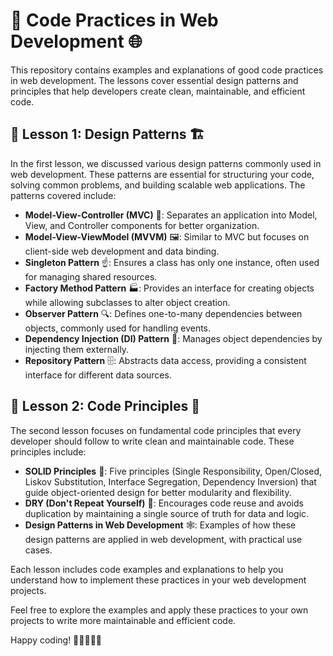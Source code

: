 # 🚀 Code Practices in Web Development 🌐

This repository contains examples and explanations of good code practices in web development. The lessons cover essential design patterns and principles that help developers create clean, maintainable, and efficient code.

## 📖 Lesson 1: Design Patterns 🏗️

In the first lesson, we discussed various design patterns commonly used in web development. These patterns are essential for structuring your code, solving common problems, and building scalable web applications. The patterns covered include:

- **Model-View-Controller (MVC)** 🧩: Separates an application into Model, View, and Controller components for better organization.
- **Model-View-ViewModel (MVVM)** 🖼️: Similar to MVC but focuses on client-side web development and data binding.
- **Singleton Pattern** ☝️: Ensures a class has only one instance, often used for managing shared resources.
- **Factory Method Pattern** 🏭: Provides an interface for creating objects while allowing subclasses to alter object creation.
- **Observer Pattern** 🔍: Defines one-to-many dependencies between objects, commonly used for handling events.
- **Dependency Injection (DI) Pattern** 🎁: Manages object dependencies by injecting them externally.
- **Repository Pattern** 🗄️: Abstracts data access, providing a consistent interface for different data sources.

## 📖 Lesson 2: Code Principles 📝

The second lesson focuses on fundamental code principles that every developer should follow to write clean and maintainable code. These principles include:

- **SOLID Principles** 🧱: Five principles (Single Responsibility, Open/Closed, Liskov Substitution, Interface Segregation, Dependency Inversion) that guide object-oriented design for better modularity and flexibility.
- **DRY (Don't Repeat Yourself)** 🔄: Encourages code reuse and avoids duplication by maintaining a single source of truth for data and logic.
- **Design Patterns in Web Development** 🕸️: Examples of how these design patterns are applied in web development, with practical use cases.

Each lesson includes code examples and explanations to help you understand how to implement these practices in your web development projects.

Feel free to explore the examples and apply these practices to your own projects to write more maintainable and efficient code.

Happy coding! 🚀👨‍💻👩‍💻
